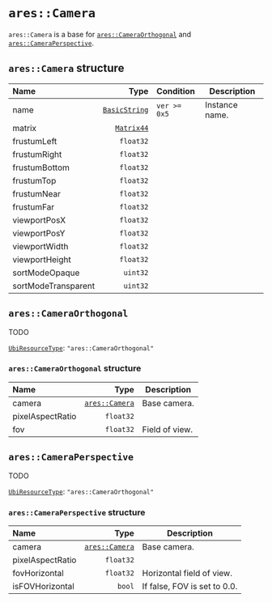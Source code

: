 # `ares::Camera`

`ares::Camera` is a base for [`ares::CameraOrthogonal`](#arescameraorthogonal) and [`ares::CameraPerspective`](#arescameraperspective).

## `ares::Camera` structure

| Name | Type | Condition | Description |
| :-- | --: | :-- | --- |
| name | [`BasicString`](../base.md#basicstring-structure) | `ver >= 0x5` | Instance name. |
| matrix | [`Matrix44`](../base.md#matrix44-structure) |  |  |
| frustumLeft | `float32` |  |  |
| frustumRight | `float32` |  |  |
| frustumBottom | `float32` |  |  |
| frustumTop | `float32` |  |  |
| frustumNear | `float32` |  |  |
| frustumFar | `float32` |  |  |
| viewportPosX | `float32` |  |  |
| viewportPosY | `float32` |  |  |
| viewportWidth | `float32` |  |  |
| viewportHeight | `float32` |  |  |
| sortModeOpaque | `uint32` |  |  |
| sortModeTransparent | `uint32` |  |  |

## `ares::CameraOrthogonal`

TODO

[`UbiResourceType`](./index.md#ubiresourcetype-string): `"ares::CameraOrthogonal"`

### `ares::CameraOrthogonal` structure

| Name | Type | Description |
| :-- | --: | --- |
| camera | [`ares::Camera`](#arescamera-structure) | Base camera. |
| pixelAspectRatio | `float32` |  |
| fov | `float32` | Field of view. |

## `ares::CameraPerspective`

TODO

[`UbiResourceType`](./index.md#ubiresourcetype-string): `"ares::CameraOrthogonal"`

### `ares::CameraPerspective` structure

| Name | Type | Description |
| :-- | --: | --- |
| camera | [`ares::Camera`](#arescamera-structure) | Base camera. |
| pixelAspectRatio | `float32` |  |
| fovHorizontal | `float32` | Horizontal field of view. |
| isFOVHorizontal | `bool` | If false, FOV is set to 0.0. |
